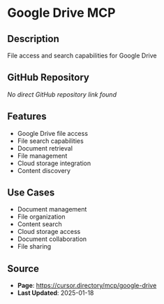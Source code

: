 # Google Drive MCP

## Description
File access and search capabilities for Google Drive

## GitHub Repository
*No direct GitHub repository link found*

## Features
- Google Drive file access
- File search capabilities
- Document retrieval
- File management
- Cloud storage integration
- Content discovery

## Use Cases
- Document management
- File organization
- Content search
- Cloud storage access
- Document collaboration
- File sharing

## Source
- **Page**: https://cursor.directory/mcp/google-drive
- **Last Updated**: 2025-01-18
